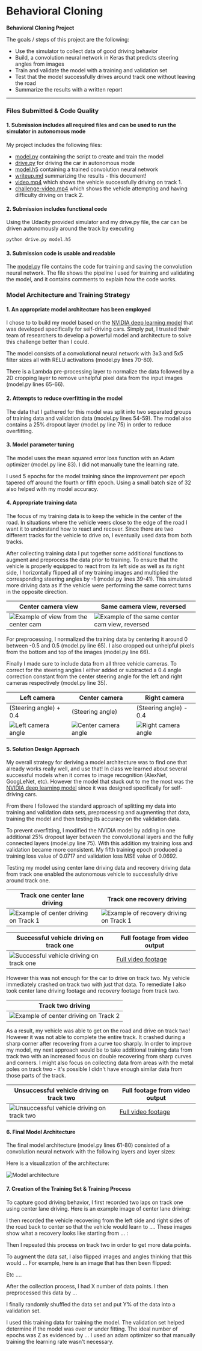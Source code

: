 # **Behavioral Cloning** 

**Behavioral Cloning Project**

The goals / steps of this project are the following:
* Use the simulator to collect data of good driving behavior
* Build, a convolution neural network in Keras that predicts steering angles from images
* Train and validate the model with a training and validation set
* Test that the model successfully drives around track one without leaving the road
* Summarize the results with a written report
---
### Files Submitted & Code Quality

#### 1. Submission includes all required files and can be used to run the simulator in autonomous mode

My project includes the following files:
* [model.py](https://github.com/stephenvfg/behavioral-cloning/blob/master/model.py) containing the script to create and train the model
* [drive.py](https://github.com/stephenvfg/behavioral-cloning/blob/master/drive.py) for driving the car in autonomous mode
* [model.h5](https://github.com/stephenvfg/behavioral-cloning/blob/master/model.h5) containing a trained convolution neural network 
* [writeup.md](https://github.com/stephenvfg/behavioral-cloning/blob/master/writeup.md) summarizing the results - this document!
* [video.mp4](https://github.com/stephenvfg/behavioral-cloning/blob/master/video.mp4) which shows the vehicle successfully driving on track 1.
* [challenge-video.mp4](https://github.com/stephenvfg/behavioral-cloning/blob/master/challenge-video.mp4) which shows the vehicle attempting and having difficulty driving on track 2.

#### 2. Submission includes functional code

Using the Udacity provided simulator and my drive.py file, the car can be driven autonomously around the track by executing 
```sh
python drive.py model.h5
```

#### 3. Submission code is usable and readable

The [model.py](https://github.com/stephenvfg/behavioral-cloning/blob/master/model.py) file contains the code for training and saving the convolution neural network. The file shows the pipeline I used for training and validating the model, and it contains comments to explain how the code works.

### Model Architecture and Training Strategy

#### 1. An appropriate model architecture has been employed

I chose to to build my model based on the [NVIDIA deep learning model](https://devblogs.nvidia.com/deep-learning-self-driving-cars/) that was developed specifically for self-driving cars. Simply put, I trusted their team of researchers to develop a powerful model and architecture to solve this challenge better than I could.

The model consists of a convolutional neural network with 3x3 and 5x5 filter sizes all with RELU activations (model.py lines 70-80).

There is a Lambda pre-processing layer to normalize the data followed by a 2D cropping layer to remove unhelpful pixel data from the input images (model.py lines 65-66).

#### 2. Attempts to reduce overfitting in the model

The data that I gathered for this model was split into two separated groups of training data and validation data (model.py lines 54-59). The model also contains a 25% dropout layer (model.py line 75) in order to reduce overfitting.

#### 3. Model parameter tuning

The model uses the mean squared error loss function with an Adam optimizer (model.py line 83). I did not manually tune the learning rate. 

I used 5 epochs for the model training since the improvement per epoch tapered off around the fourth or fifth epoch. Using a small batch size of 32 also helped with my model accuracy.

#### 4. Appropriate training data

The focus of my training data is to keep the vehicle in the center of the road. In situations where the vehicle veers close to the edge of the road I want it to understand how to react and recover. Since there are two different tracks for the vehicle to drive on, I eventually used data from both tracks.

After collecting training data I put together some additional functions to augment and preprocess the data prior to training. To ensure that the vehicle is properly equipped to react from its left side as well as its right side, I horizontally flipped all of my training images and multiplied the corresponding steering angles by -1 (model.py lines 39-41). This simulated more driving data as if the vehicle were performing the same correct turns in the opposite direction.

| Center camera view  | Same camera view, reversed |
| ------------------- | -------------------------- |
| ![Example of view from the center cam](https://github.com/stephenvfg/behavioral-cloning/blob/master/writeup-assets/center-cam-normal.jpg) | ![Example of the same center cam view, reversed](https://github.com/stephenvfg/behavioral-cloning/blob/master/writeup-assets/center-cam-reversed.jpg) |

For preprocessing, I normalized the training data by centering it around 0 between -0.5 and 0.5 (model.py line 65). I also cropped out unhelpful pixels from the bottom and top of the images (model.py line 66).

Finally I made sure to include data from all three vehicle cameras. To correct for the steering angles I either added or subtracted a 0.4 angle correction constant from the center steering angle for the left and right cameras respectively (model.py line 35).

| Left camera  | Center camera | Right camera |
| ------------ | ------------- | ------------ |
| (Steering angle) + 0.4 | (Steering angle) | (Steering angle) - 0.4 |
| ![Left camera angle](https://github.com/stephenvfg/behavioral-cloning/blob/master/writeup-assets/left.jpg) | ![Center camera angle](https://github.com/stephenvfg/behavioral-cloning/blob/master/writeup-assets/center.jpg) | ![Right camera angle](https://github.com/stephenvfg/behavioral-cloning/blob/master/writeup-assets/right.jpg) |

#### 5. Solution Design Approach

My overall strategy for deriving a model architecture was to find one that already works really well, and use that! In class we learned about several successful models when it comes to image recognition (AlexNet, GoogLeNet, etc). However the model that stuck out to me the most was the [NVIDIA deep learning model](https://devblogs.nvidia.com/deep-learning-self-driving-cars/) since it was designed specifically for self-driving cars.

From there I followed the standard approach of splitting my data into training and validation data sets, preprocessing and augmenting that data, training the model and then testing its accuracy on the validation data. 

To prevent overfitting, I modified the NVIDIA model by adding in one additional 25% dropout layer between the convolutional layers and the fully connected layers (model.py line 75). With this addition my training loss and validation became more consistent. My fifth training epoch produced a training loss value of 0.0717 and validation loss MSE value of 0.0692.

Testing my model using center lane driving data and recovery driving data from track one enabled the autonomous vehicle to successfully drive around track one.

| Track one center lane driving | Track one recovery driving |
| ------------------- | -------------------------- |
| ![Example of center driving on Track 1](https://github.com/stephenvfg/behavioral-cloning/blob/master/writeup-assets/track-1-middle-example.gif) | ![Example of recovery driving on Track 1](https://github.com/stephenvfg/behavioral-cloning/blob/master/writeup-assets/track-1-recovery-example.gif) |

| Successful vehicle driving on track one | Full footage from video output |
| ------------------- | -------------------------- |
| ![Successful vehicle driving on track one](https://github.com/stephenvfg/behavioral-cloning/blob/master/writeup-assets/track1-success.gif) | [Full video footage](https://github.com/stephenvfg/behavioral-cloning/blob/master/video.mp4) |

However this was not enough for the car to drive on track two. My vehicle immediately crashed on track two with just that data. To remediate I also took center lane driving footage and recovery footage from track two.

| Track two driving |
| ------------------- |
| ![Example of center driving on Track 2](https://github.com/stephenvfg/behavioral-cloning/blob/master/writeup-assets/track-2-middle-example.gif) |

As a result, my vehicle was able to get on the road and drive on track two! However it was not able to complete the entire track. It crashed during a sharp corner after recovering from a curve too sharply. In order to improve my model, my next approach would be to take additional training data from track two with an increased focus on double recovering from sharp curves and corners. I might also focus on collecting data from areas with the metal poles on track two - it's possible I didn't have enough similar data from those parts of the track.

| Unsuccessful vehicle driving on track two | Full footage from video output |
| ------------------- | -------------------------- |
| ![Unsuccessful vehicle driving on track two](https://github.com/stephenvfg/behavioral-cloning/blob/master/writeup-assets/track2-fail.gif) | [Full video footage](https://github.com/stephenvfg/behavioral-cloning/blob/master/challenge-video.mp4) |

#### 6. Final Model Architecture

The final model architecture (model.py lines 61-80) consisted of a convolution neural network with the following layers and layer sizes:


Here is a visualization of the architecture:

![Model architecture](https://github.com/stephenvfg/behavioral-cloning/blob/master/writeup-assets/model.png)

#### 7. Creation of the Training Set & Training Process

To capture good driving behavior, I first recorded two laps on track one using center lane driving. Here is an example image of center lane driving:

I then recorded the vehicle recovering from the left side and right sides of the road back to center so that the vehicle would learn to .... These images show what a recovery looks like starting from ... :

Then I repeated this process on track two in order to get more data points.

To augment the data sat, I also flipped images and angles thinking that this would ... For example, here is an image that has then been flipped:

Etc ....

After the collection process, I had X number of data points. I then preprocessed this data by ...

I finally randomly shuffled the data set and put Y% of the data into a validation set. 

I used this training data for training the model. The validation set helped determine if the model was over or under fitting. The ideal number of epochs was Z as evidenced by ... I used an adam optimizer so that manually training the learning rate wasn't necessary.





